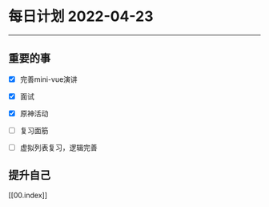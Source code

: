 #  每日计划 2022-04-23
---
## 重要的事
- [x]  完善mini-vue演讲
- [x]  面试
- [x]  原神活动
- [ ] 复习面筋
- [ ] 虚拟列表复习，逻辑完善



## 提升自己

  



[[00.index]]








